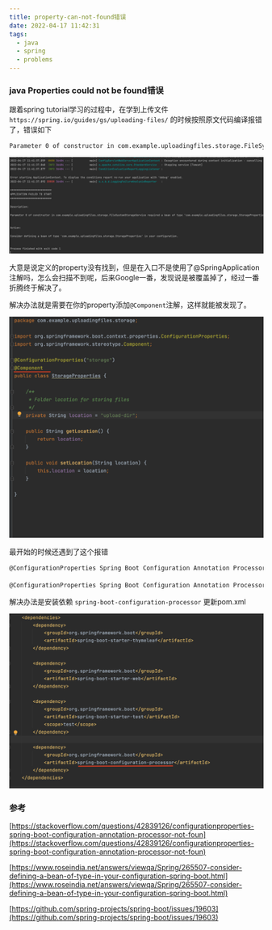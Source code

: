 ```yaml
---
title: property-can-not-found错误
date: 2022-04-17 11:42:31
tags:
  - java
  - spring
  - problems
---
```


### java Properties  could not be found错误

跟着spring tutorial学习的过程中，在学到上传文件 `https://spring.io/guides/gs/uploading-files/` 的时候按照原文代码编译报错了，错误如下

```bash
Parameter 0 of constructor in com.example.uploadingfiles.storage.FileSystemStorageService required a bean of type 'com.example.uploadingfiles.storage.StorageProperties' that could not be found.
```

![](/images/2020-04-17-property-problem.png)

大意是说定义的property没有找到，但是在入口不是使用了@SpringApplication注解吗，怎么会扫描不到呢，后来Google一番，发现说是被覆盖掉了，经过一番折腾终于解决了。

解决办法就是需要在你的property添加`@Component`注解，这样就能被发现了。

![](/images/2022-04-17-component.png)


最开始的时候还遇到了这个报错 

```bash
@ConfigurationProperties Spring Boot Configuration Annotation Processor not found in classpath

@ConfigurationProperties Spring Boot Configuration Annotation Processor not configured
```

解决办法是安装依赖 `spring-boot-configuration-processor` 更新pom.xml

![](/images/2022-04-17-processor.png)


### 参考

[https://stackoverflow.com/questions/42839126/configurationproperties-spring-boot-configuration-annotation-processor-not-foun](https://stackoverflow.com/questions/42839126/configurationproperties-spring-boot-configuration-annotation-processor-not-foun)

[https://www.roseindia.net/answers/viewqa/Spring/265507-consider-defining-a-bean-of-type-in-your-configuration-spring-boot.html](https://www.roseindia.net/answers/viewqa/Spring/265507-consider-defining-a-bean-of-type-in-your-configuration-spring-boot.html)

[https://github.com/spring-projects/spring-boot/issues/19603](https://github.com/spring-projects/spring-boot/issues/19603)